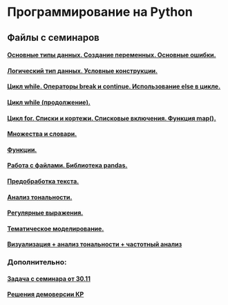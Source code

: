 # Программирование на Python

## Файлы с семинаров

#### [Основные типы данных. Создание переменных. Основные ошибки.](https://github.com/trocean11/python_dc/blob/main/types.ipynb)

#### [Логический тип данных. Условные конструкции.](https://github.com/trocean11/python_dc/blob/main/if_else.ipynb)

#### [Цикл while. Операторы break и continue. Использование else в цикле.](https://github.com/trocean11/python_dc/blob/main/while.ipynb)

#### [Цикл while (продолжение).](https://github.com/trocean11/python_dc/blob/main/while&methods.ipynb)

#### [Цикл for. Списки и кортежи. Списковые включения. Функция map().](https://github.com/trocean11/python_dc/blob/main/for&lists.ipynb)

#### [Множества и словари.](https://github.com/trocean11/python_dc/blob/main/sets&dicts&sort.ipynb)

#### [Функции.](https://github.com/trocean11/python_dc/blob/main/functions.ipynb)

#### [Работа с файлами. Библиотека pandas.](https://github.com/trocean11/python_dc/blob/main/files_(2).ipynb)

#### [Предобработка текста.](https://github.com/trocean11/python_dc/blob/main/preprocessing_(1).ipynb)

#### [Анализ тональности.](https://github.com/trocean11/python_dc/blob/main/NLP_02_01.ipynb)

#### [Регулярные выражения.](https://github.com/trocean11/python_dc/blob/main/regexps.ipynb)

#### [Тематическое моделирование.](https://github.com/trocean11/python_dc/blob/main/LDA_%D0%91%D0%B5%D0%BB%D0%B0%D0%BD%D0%BE%D0%B2%D1%81%D0%BA%D0%B8%D0%B9.ipynb)

#### [Визуализация + анализ тональности + частотный анализ](https://github.com/trocean11/python_dc/blob/main/Word_count.ipynb)

### Дополнительно:

#### [Задача с семинара от 30.11](https://github.com/trocean11/python_dc/blob/main/tasks/task%20(2).ipynb)

#### [Решения демоверсии КР](https://github.com/trocean11/python_dc/blob/main/tasks/%D0%94%D0%B5%D0%BC%D0%BE%D0%B2%D0%B5%D1%80%D1%81%D0%B8%D1%8F_%D0%9A%D0%A0.ipynb)
